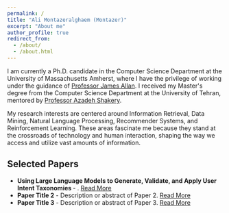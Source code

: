 ```yaml
---
permalink: /
title: "Ali Montazeralghaem (Montazer)"
excerpt: "About me"
author_profile: true
redirect_from: 
  - /about/
  - /about.html
---
```


I am currently a Ph.D. candidate in the Computer Science Department at the University of Massachusetts Amherst, where I have the privilege of working under the guidance of <a href="https://ciir.cs.umass.edu/~allan/">Professor James Allan</a>. I received my Master's degree from the Computer Science Department at the University of Tehran, mentored by <a href="https://ece.ut.ac.ir/en/~shakery/">Professor Azadeh Shakery</a>.



My research interests are centered around Information Retrieval, Data Mining, Natural Language Processing, Recommender Systems, and Reinforcement Learning. These areas fascinate me because they stand at the crossroads of technology and human interaction, shaping the way we access and utilize vast amounts of information.
<!--
Throughout my academic career, I have been driven by a passion to develop innovative solutions and to push the boundaries of knowledge in these fields. I am constantly exploring new challenges and opportunities to apply my expertise, whether it be through collaborative projects, independent research, or engaging with the academic community.
-->

<!-- Selected Papers Section -->
<div id="selected-papers">
    <h2>Selected Papers</h2>
    <ul>
        <li>
            <strong>Using Large Language Models to Generate, Validate, and Apply User Intent Taxonomies </strong> - .
            <a href="https://arxiv.org/pdf/2309.13063.pdf">Read More</a>
        </li>
        <li>
            <strong>Paper Title 2</strong> - Description or abstract of Paper 2.
            <a href="link-to-paper-2.pdf">Read More</a>
        </li>
        <li>
            <strong>Paper Title 3</strong> - Description or abstract of Paper 3.
            <a href="link-to-paper-3.pdf">Read More</a>
        </li>
        <!-- Add more papers as needed -->
    </ul>
</div>

